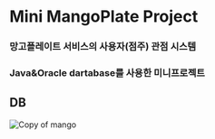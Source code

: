 # Mini MangoPlate Project

### 망고플레이트 서비스의 사용자(점주) 관점 시스템

### Java&Oracle dartabase를 사용한 미니프로젝트

## DB
![Copy of mango](https://github.com/hongsikcho/mangoplate_clone/assets/76928632/37bf3784-d5fc-49c8-8e6f-8afa9b62a084)
